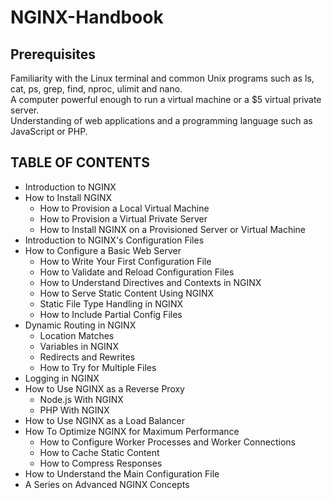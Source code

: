 # NGINX-Handbook

## Prerequisites
Familiarity with the Linux terminal and common Unix programs such as ls, cat, ps, grep, find, nproc, ulimit and nano.<br>
A computer powerful enough to run a virtual machine or a $5 virtual private server.<br>
Understanding of web applications and a programming language such as JavaScript or PHP.<br>

## TABLE OF CONTENTS

* Introduction to NGINX
* How to Install NGINX
  * How to Provision a Local Virtual Machine
  * How to Provision a Virtual Private Server
  * How to Install NGINX on a Provisioned Server or Virtual Machine
* Introduction to NGINX's Configuration Files
* How to Configure a Basic Web Server
  * How to Write Your First Configuration File
  * How to Validate and Reload Configuration Files
  * How to Understand Directives and Contexts in NGINX
  * How to Serve Static Content Using NGINX
  * Static File Type Handling in NGINX
  * How to Include Partial Config Files
* Dynamic Routing in NGINX
  * Location Matches
  * Variables in NGINX
  * Redirects and Rewrites
  * How to Try for Multiple Files
* Logging in NGINX
* How to Use NGINX as a Reverse Proxy
  * Node.js With NGINX
  * PHP With NGINX
* How to Use NGINX as a Load Balancer
* How To Optimize NGINX for Maximum Performance
  * How to Configure Worker Processes and Worker Connections
  * How to Cache Static Content
  * How to Compress Responses
* How to Understand the Main Configuration File
* A Series on Advanced NGINX Concepts
